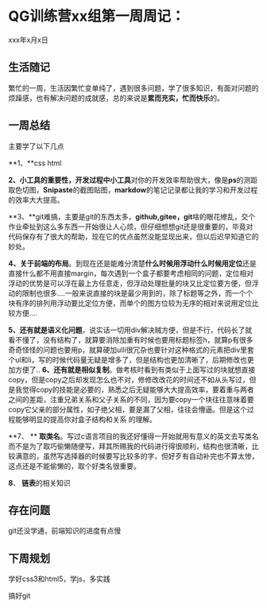 # QG训练营xx组第一周周记：
xxx年x月x日

## 生活随记

繁忙的一周，生活因繁忙变单纯了，遇到很多问题，学了很多知识，有面对问题的烦躁感，也有解决问题的成就感，总的来说是**累而充实，忙而快乐**的。

## 一周总结

主要学了以下几点

**1、**css html

**2、**小工具的重要性，开发过程中**小工具**对你的开发效率帮助很大，像是**ps**的测距取色切图，**Snipaste**的截图贴图，**markdow**的笔记记录都让我的学习和开发过程的效率大大提高。

**3、**git难搞，主要是git的东西太多，**github,gitee，git**啥的眼花缭乱，交个作业牵扯到这么多东西一开始很让人心烦，但仔细想想git还是很重要的，毕竟对代码保存有了很大的帮助，现在它的优点虽然没能显现出来，但以后迟早知道它的妙处。

**4、**关于前端的**布局**。到现在还是能难分清楚**什么时候用浮动什么时候用定位**还是直接什么都不用直接margin，每次遇到一个盒子都要考虑相同的问题，定位相对浮动的优势是可以浮在最上方任意走，但浮动处理批量的块又比定位要方便，但浮动的限制也很多....一般来说直接的块是最少用到的，除了标题等之外，而一个个块有序的排列用浮动要比定位方便，而单个的图方位较为无序的相对来说用定位比较方便....

**5、**还有就是**语义化问题**，说实话一切用div解决贼方便，但是不行，代码长了就看不懂了，没有结构了，就算要消除加重有时候也要用标题标签h，就算p有很多奇奇怪怪的问题也要用p，就算硬加ulli很冗杂也要针对这种格式的元素把div里套个ul和li，写的时候代码量无疑是增多了，但是结构也更加清晰了，后期修改也更加方便了..
**6、**还有就是**相似复制**。做考核时看到有类似于上面写过的块就想直接copy，但是copy之后却发现怎么也不对，修修改改花的时间还不如从头写过，但是我觉得copy的技能是必要的，熟悉之后无疑能够大大提高效率，要着重与两者之间的差距，注重兄弟关系和父子关系的不同，因为要copy一个块往往意味着要copy它父亲的部分属性，如子绝父相，要是漏了父相，往往会懵逼。但是这个过程能够明显的提高你对盒子结构和关系
的理解。

**7、 ** **取类名**。写过c语言项目的我还好懂得一开始就用有意义的英文去写类名而不是为了取巧偷懒随便写，拜其所赐我的代码进行得很顺利，结构也很清晰，比较满意的，虽然写选择器的时候要写比较多的字，但好歹有自动补完也不算太惨，这点还是不能偷懒的，取个好类名很重要。

**8**、   **链表**的相关知识

## 存在问题

git还没学通，前端知识的进度有点慢

## 下周规划

学好css3和html5，学js，多实践

搞好git